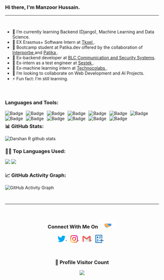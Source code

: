 

### Hi there, I'm Manzoor Hussain.  <!--- <img src="./Assets/Hi.gif" width="5px"> --> 

---

<br />

- 🌱 I’m currently learning Backend (Django), Machine Learning and  Data Science.
- 🔭 EX Erasmus+ Software Intern at  <a href="https://www.tkxel.com/" target="_blank">Tkxel </a>.
- 🔭 Bootcamp student at Patika.dev offered by the collaboration of <a href="https://www.interprobe.com.tr/" target="_blank">Interporbe </a>  and   <a href="https://www.patika.dev/" target="_blank">Patika </a>.
- 🔭 Ex-backend developer at  <a href="https://www.blc-css.com/" target="_blank">BLC Communication and Security Systems</a>.
- 🔭 Ex-intern as a test engineer at  <a href="https://www.sestek.com/" target="_blank">Sestek </a>.
- 🔭 Ex-machine learning intern at <a href="https://technocolabs.com/" target="_blank">Technocolabs </a>.
- 👯 I’m looking to collaborate on Web Development  and AI Projects.
- ⚡ Fun fact: I'm still learning.

<br />

### Languages and Tools:

<img alt="Badge" style="float: left; margin-right: 10px;" src="https://img.shields.io/badge/python%20-%2314354C.svg?&style=for-the-badge&logo=python&logoColor=white"/>   <img alt="Badge" style="float: left; margin-right: 10px;"  src="https://img.shields.io/badge/html5%20-%23E34F26.svg?&style=for-the-badge&logo=html5&logoColor=white"/> <img alt="Badge" style="float: left; margin-right: 10px;"  src="https://img.shields.io/badge/css3%20-%231572B6.svg?&style=for-the-badge&logo=css3&logoColor=white"/>  <img alt="Badge" style="float: left; margin-right: 10px;"  src ="https://img.shields.io/badge/Jupyter_Notebook%20-%23F37626.svg?&style=for-the-badge&logo=jupyter&logoColor=white"/> <img alt="Badge" style="float: left; margin-right: 10px;"  src="https://img.shields.io/badge/javascript%20-%23323330.svg?&style=for-the-badge&logo=javascript&logoColor=%23F7DE2E"/>
<img alt="Badge" style="float: left; margin-right: 10px;"  src="https://img.shields.io/badge/node.js%20-%2343853D.svg?&style=for-the-badge&logo=node.js&logoColor=white"/> <img alt="Badge" style="float: left; margin-right: 10px;"  src="https://img.shields.io/badge/bootstrap%20-%23563D7C.svg?&style=for-the-badge&logo=bootstrap&logoColor=white"/>  <img alt="Badge" style="float: left; margin-right: 10px;"  src ="https://img.shields.io/badge/MongoDB-%234ea94b.svg?&style=for-the-badge&logo=mongodb&logoColor=white"/> <img alt="Badge" style="float: left; margin-right: 10px;"  src="https://img.shields.io/badge/git%20-%23F05033.svg?&style=for-the-badge&logo=git&logoColor=white"/>  <img alt="Badge" style="float: left; margin-right: 10px;"  src="https://img.shields.io/badge/java-%230175C2.svg?&style=for-the-badge&logo=java&logoColor=white"/> <img alt="Badge" style="float: left; margin-right: 10px;"  src="https://img.shields.io/badge/OpenCV%20-%23FFBB00.svg?&style=for-the-badge&logo=opencv&logoColor=white"/>
<img alt="Badge" style="float: left; margin-right: 10px;"  src="https://img.shields.io/badge/eclipse-%230175C2.svg?&style=for-the-badge&logo=Eclipse&logoColor=white"/>
<img alt="Badge" style="float: left; margin-right: 10px;"  src="https://img.shields.io/badge/Visual Studio%20-%23323330.svg?&style=for-the-badge&logo=visualstudio&logoColor=%23F7DF1E"/>


<br />



<!--   Stats -->
### 📊 GitHub Stats:
![Darshan R github stats](https://github-readme-stats.vercel.app/api?username=manzoorHusain&theme=nord&show_icons=true&count_private=true)
 
  
<!--   Top Languages Using -->
### 👨‍💻 Top Languages Used:
![](https://github-profile-summary-cards.vercel.app/api/cards/repos-per-language?username=manzoorHusain&theme=nord_dark)
![](https://github-profile-summary-cards.vercel.app/api/cards/most-commit-language?username=manzoorHusain&theme=nord_dark)


<!--   GitHub stats graph -->
### 📈 GitHub Activity Graph:
 ![GitHub Activity Graph](https://activity-graph.herokuapp.com/graph?username=manzoorHusain&theme=github)

 <br> 
 
 <hr>
 
 <br>

  <div align="center">
  <h3><b> Connect With Me On <img src="https://github.com/SatYu26/SatYu26/blob/master/Assets/Handshake.gif" height="26px"> </b></h3>
  </div>
<p align="center">
<a href="https://twitter.com/Manzoor15760096" target="_blank">
  <img align="center" alt="Manzoor Hussain| Twitter" width="26px" src="./Assets/Twitter.svg" />
</a> &nbsp;&nbsp;
<a href="https://www.instagram.com/manzoor8614/" target="_blank">
  <img align="center" alt="Manzoor Hussain | Instagram" width="24px" src="./Assets/Instagram.svg" />
</a> &nbsp;&nbsp;
<a href="mailto:manzoorhussain4428@gmail.com" target="_blank">
  <img align="center" alt="Manzoor Hussain | Gmail" width="26px" src="./Assets/Gmail.svg" />
</a> &nbsp;&nbsp;
<a href="https://drive.google.com/file/d/1VG7LGIjqSXLfaqpBGl3-9u7i0HtR9Q6Y/view?usp=sharing">
    <img align="center" alt="Manzoor Hussain | Resume" width="24px" src="./Assets/resume.png" />
</a> &nbsp;&nbsp;
<p>
  
<br>
  
<div align=center>
  <h3><b>📍 Profile Visitor Count</b></h3>
</div>
    
<!-- retro visitor counter -->  
<p align="center" >   
  <img src="https://profile-counter.glitch.me/manzoorHusain/count.svg" />  
</p>
   
  

  

